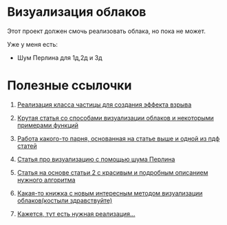 # Визуализация облаков 

Этот проект должен смочь реализовать облака, но пока не может. 

Уже у меня есть: 
* Шум Перлина для 1д,2д и 3д

# Полезные ссылочки 

1. [Реализация класса частицы для создания эффекта взрыва](http://esate.ru/uroki/OpenGL/uroki-OpenGL-c-sharp/sistemy_chastits_opengl_2/?rv1)

2. [Крутая статья со способами визуализации облаков и некоторыми примерами функций](https://www.graphicon.ru/oldgr/courses/cg02b/assigns/hw-5/hw5_cld.htm)

3. [Работа какого-то парня, основанная на статье выше и одной из пдф статей](http://masters.donntu.org/2005/fvti/zaharov/libraries/work.htm)

4. [Статья про визуализацию с помощью шума Перлина](http://masters.donntu.org/2015/fknt/luntovskaya/library/article1.htm)

5. [Статья на основе статьи 2 с красивым и подробным описанием нужного алгоритма](https://docplayer.ru/54959507-Modelirovanie-realistichnyh-izobrazheniy-oblakov.html)

6. [Какая-то книжка с новым интересным методом визуализации облаков(костыли здравствуйте)](http://scask.ru/a_book_graph3d.php?id=60)

7. [Кажется, тут есть нужная реализация...](https://slsdo.github.io/volumetric-cloud/)

[]()
